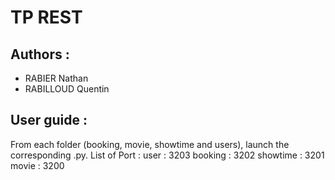 # TP REST
## Authors :
- RABIER Nathan
- RABILLOUD Quentin

## User guide :
From each folder (booking, movie, showtime and users), launch the corresponding .py.
List of Port :
user : 3203
booking : 3202
showtime : 3201
movie : 3200
